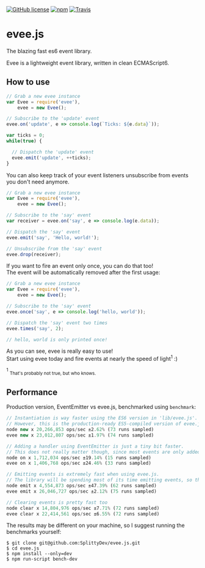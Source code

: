 [![GitHub license](https://img.shields.io/badge/license-MIT-blue.svg?maxAge=10&style=flat-square)](https://raw.githubusercontent.com/SplittyDev/evee.js/master/LICENSE.md)
[![npm](https://img.shields.io/npm/v/evee.svg?maxAge=10&style=flat-square)](https://www.npmjs.com/package/evee)
[![Travis](https://img.shields.io/travis/SplittyDev/evee.js.svg?maxAge=10&style=flat-square)](https://travis-ci.org/SplittyDev/evee.js)

# evee.js
The blazing fast es6 event library.

Evee is a lightweight event library, written in clean ECMAScript6.

## How to use
```js
// Grab a new evee instance
var Evee = require('evee'),
    evee = new Evee();

// Subscribe to the 'update' event
evee.on('update', e => console.log(`Ticks: ${e.data}`));

var ticks = 0;
while(true) {

  // Dispatch the 'update' event
  evee.emit('update', ++ticks);
}
```

You can also keep track of your event listeners unsubscribe from events you don't need anymore.
```js
// Grab a new evee instance
var Evee = require('evee'),
    evee = new Evee();

// Subscribe to the 'say' event
var receiver = evee.on('say', e => console.log(e.data));

// Dispatch the 'say' event
evee.emit('say', 'Hello, world!');

// Unsubscribe from the 'say' event
evee.drop(receiver);
```

If you want to fire an event only once, you can do that too!   
The event will be automatically removed after the first usage:
```js
// Grab a new evee instance
var Evee = require('evee'),
    evee = new Evee();

// Subscribe to the 'say' event
evee.once('say', e => console.log('hello, world'));

// Dispatch the 'say' event two times
evee.times('say', 2);

// hello, world is only printed once!
```

As you can see, evee is really easy to use!   
Start using evee today and fire events at nearly the speed of light<sup>1</sup> :)

<sup>1</sup> <sub>That's probably not true, but who knows.</sub>

## Performance
Production version, EventEmitter vs evee.js, benchmarked using `benchmark`:
```js
// Instantiation is way faster using the ES6 version in 'lib/evee.js'.
// However, this is the production-ready ES5-compiled version of evee.js.
node new x 20,266,853 ops/sec ±2.62% (73 runs sampled)
evee new x 23,012,807 ops/sec ±1.97% (74 runs sampled)

// Adding a handler using EventEmitter is just a tiny bit faster.
// This does not really matter though, since most events are only added once.
node on x 1,712,034 ops/sec ±19.14% (15 runs sampled)
evee on x 1,406,768 ops/sec ±24.46% (33 runs sampled)

// Emitting events is extremely fast when using evee.js.
// The library will be spending most of its time emitting events, so this is good.
node emit x 4,554,873 ops/sec ±47.39% (62 runs sampled)
evee emit x 26,046,727 ops/sec ±2.12% (75 runs sampled)

// Clearing events is pretty fast too
node clear x 14,804,976 ops/sec ±7.71% (72 runs sampled)
evee clear x 22,414,561 ops/sec ±6.55% (72 runs sampled)
```

The results may be different on your machine, so I suggest running the benchmarks yourself:
```
$ git clone git@github.com:SplittyDev/evee.js.git
$ cd evee.js
$ npm install --only=dev
$ npm run-script bench-dev
```
